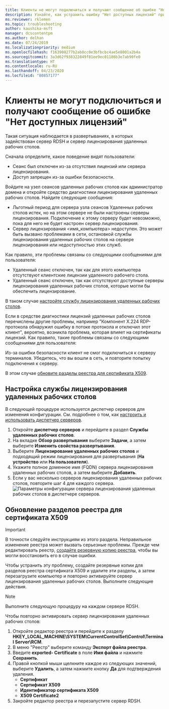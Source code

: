 ```yaml
---
title: Клиенты не могут подключиться и получают сообщение об ошибке "Нет доступных лицензий"
description: Узнайте, как устранить ошибку "Нет доступных лицензий" при подключении к удаленному рабочему столу.
ms.reviewer: rklemen
ms.topic: troubleshooting
author: kaushika-msft
manager: dcscontentpm
ms.author: delhan
ms.date: 07/24/2019
ms.localizationpriority: medium
ms.openlocfilehash: f163908277b2ab8cc0e3bfbcbc4ae5e8001a2b4a
ms.sourcegitcommit: 3a3d62f938322849f81ee9ec01186b3e7ab90fe0
ms.translationtype: HT
ms.contentlocale: ru-RU
ms.lasthandoff: 04/23/2020
ms.locfileid: "80857177"
---
```

# <a name="clients-cant-connect-and-see-no-licenses-available-error"></a>Клиенты не могут подключиться и получают сообщение об ошибке "Нет доступных лицензий"

Такая ситуация наблюдается в развертываниях, в которых задействован сервер RDSH и сервер лицензирования удаленных рабочих столов.

Сначала определите, какое поведение видят пользователи:

- Сеанс был отключен из-за отсутствия лицензий или сервера лицензирования.
- Доступ запрещен из-за ошибки безопасности.

Войдите на узел сеансов удаленных рабочих столов как администратор домена и откройте средство диагностики лицензирования удаленных рабочих столов. Найдите следующие сообщения:

  - Льготный период для сервера узла сеансов Удаленных рабочих столов истек, но на этом сервере не были настроены серверы лицензирования. Подключение к этому серверу будет невозможно, пока для него не будет настроен сервер лицензирования.
  - Сервер лицензирования \<имя_компьютера\> недоступен. Это может быть вызвано проблемами в сети, остановкой службы лицензирования удаленных рабочих столов на сервере лицензирования или недоступностью этих служб.

Как правило, эти проблемы связаны со следующими сообщениями для пользователя:

  - Удаленный сеанс отключен, так как для этого компьютера отсутствуют клиентские лицензии удаленного рабочего стола.
  - Удаленный сеанс отключен, так как отсутствуют доступные серверы лицензирования удаленных рабочих столов, которые могли бы обеспечить лицензирование.

В таком случае [настройте службу лицензирования удаленных рабочих столов](#configure-the-rd-licensing-service).

Если в средстве диагностики лицензий удаленных рабочих столов перечислены другие проблемы, например "Компонент X.224 RDP-протокола обнаружил ошибку в потоке протокола и отключил этот клиент", вероятно, возникла проблема, которая влияет на сертификаты лицензий. Как правило, такие проблемы связаны со следующими сообщениями для пользователя:

Из-за ошибки безопасности клиент не смог подключиться к серверу терминалов. Убедитесь, что вы вошли в сеть, и повторите попытку подключения к серверу.

В этом случае [обновите разделы реестра для сертификата X509](#refresh-the-x509-certificate-registry-keys).

## <a name="configure-the-rd-licensing-service"></a>Настройка службы лицензирования удаленных рабочих столов

В следующей процедуре используется диспетчер серверов для изменения конфигурации. См. подробнее о том, как [настроить и использовать диспетчер серверов](../../../administration/server-manager/server-manager.md).

1. Откройте **диспетчер серверов** и перейдите в раздел **Службы удаленных рабочих столов**.
2. На вкладке **Обзор развертывания** выберите **Задачи**, а затем выберите **Изменить свойства развертывания**.
3. Выберите **Лицензирование удаленных рабочих столов** и подходящий режим лицензирования для развертывания (**На устройство** или **На пользователя**).
4. Укажите полное доменное имя (FQDN) сервера лицензирования удаленных рабочих столов, а затем выберите **Добавить**.
5. Если у вас несколько серверов лицензирования удаленных рабочих столов, повторите шаг 4 для каждого сервера. 
    ![Параметры конфигурации сервера лицензирования удаленных рабочих столов в диспетчере серверов.](../media/troubleshoot-remote-desktop-connections/RDLicensing_Configure.png)

## <a name="refresh-the-x509-certificate-registry-keys"></a>Обновление разделов реестра для сертификата X509

> [!IMPORTANT]  
> В точности следуйте инструкциям из этого раздела. Неправильное изменение реестра может вызвать серьезные проблемы. Прежде чем редактировать реестр, [создайте резервную копию реестра](https://support.microsoft.com/help/322756), чтобы вы могли восстановить его в случае ошибки.

Чтобы устранить эту проблему, создайте резервные копии для разделов реестра сертификата X509 и удалите эти разделы, а затем перезагрузите компьютер и повторно активируйте сервер лицензирования удаленных рабочих столов. Выполните следующие действия.

> [!NOTE]
> Выполните следующую процедуру на каждом сервере RDSH.

Чтобы повторно активировать сервер лицензирования удаленных рабочих столов:

1. Откройте редактор реестра и перейдите к разделу **HKEY\_LOCAL\_MACHINE\\SYSTEM\\CurrentControlSet\\Control\\Terminal Server\\RCM**.
2. В меню "Реестр" выберите команду **Экспорт файла реестра**.
3. Введите **exported- Certificate** в поле **Имя файла** и нажмите **Сохранить**.
4. Правой кнопкой мыши щелкните каждое из следующих значений, выберите **Удалить**, а затем нажмите кнопку **Да** для подтверждения удаления.  
      - **Сертификат**
      - **Сертификат X509**
      - **Идентификатор сертификата X509**
      - **X509 Certificate2**
5. Закройте редактор реестра и перезапустите сервер RDSH.